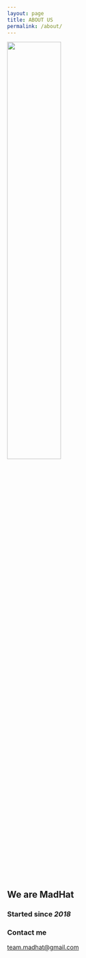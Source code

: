 ```yaml
---
layout: page
title: ABOUT US
permalink: /about/
---
```

<img src="../logo_main.png" width="50%">

## We are MadHat

### Started since *2018*

### Contact me  
[team.madhat@gmail.com](mailto:team.madhat@gmail.com)
